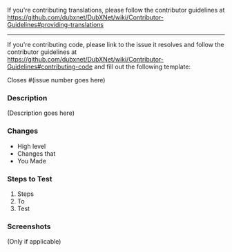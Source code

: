 If you're contributing translations, please follow the contributor guidelines
at https://github.com/dubxnet/DubXNet/wiki/Contributor-Guidelines#providing-translations

---

If you're contributing code, please link to the issue it resolves and follow the
contributor guidelines at https://github.com/dubxnet/DubXNet/wiki/Contributor-Guidelines#contributing-code and fill out the following template:

Closes #(issue number goes here)

### Description

(Description goes here)

### Changes

* High level
* Changes that
* You Made

### Steps to Test

1. Steps
2. To
3. Test

### Screenshots

(Only if applicable)
